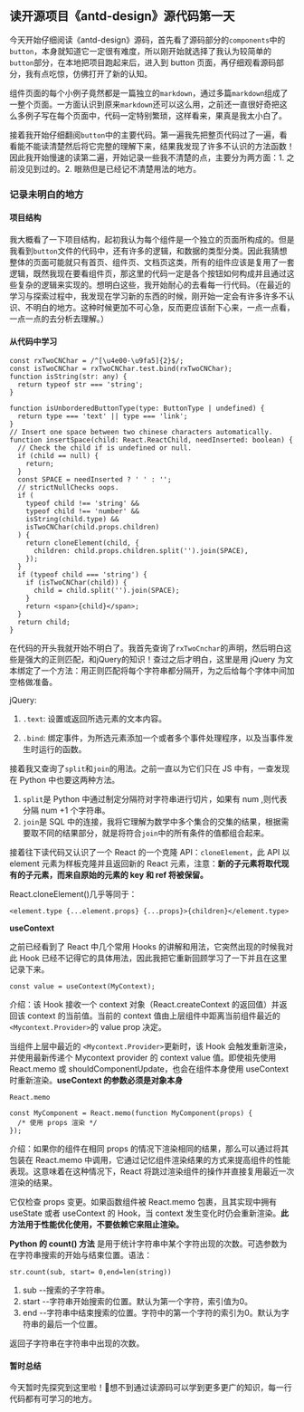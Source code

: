 ## 读开源项目《antd-design》源代码第一天

今天开始仔细阅读《antd-design》源码，首先看了源码部分的`components`中的`button`，本身就知道它一定很有难度，所以刚开始就选择了我认为较简单的`button`部分，在本地把项目跑起来后，进入到 button 页面，再仔细观看源码部分，我有点吃惊，仿佛打开了新的认知。

组件页面的每个小例子竟然都是一篇独立的`markdown`，通过多篇`markdown`组成了一整个页面。一方面认识到原来`markdown`还可以这么用，之前还一直很好奇把这么多例子写在每个页面中，代码一定特别繁琐，这样看来，果真是我太小白了。

接着我开始仔细翻阅`button`中的主要代码。第一遍我先把整页代码过了一遍，看看能不能读清楚然后将它完整的理解下来，结果我发现了许多不认识的方法函数！因此我开始慢速的读第二遍，开始记录一些我不清楚的点，主要分为两方面：1. 之前没见到过的。2. 眼熟但是已经记不清楚用法的地方。

### 记录未明白的地方

#### 项目结构

我大概看了一下项目结构，起初我认为每个组件是一个独立的页面所构成的。但是我看到`button`文件的代码中，还有许多的逻辑，和数据的类型分类。因此我猜想整体的页面可能就只有首页、组件页、文档页这类，所有的组件应该是复用了一套逻辑，既然我现在要看组件页，那这里的代码一定是各个按钮如何构成并且通过这些复杂的逻辑来实现的。想明白这些，我开始耐心的去看每一行代码。（在最近的学习与探索过程中，我发现在学习新的东西的时候，刚开始一定会有许多许多不认识、不明白的地方。这种时候更加不可心急，反而更应该耐下心来，一点一点看，一点一点的去分析去理解。）

#### 从代码中学习

```tsx
const rxTwoCNChar = /^[\u4e00-\u9fa5]{2}$/;
const isTwoCNChar = rxTwoCNChar.test.bind(rxTwoCNChar);
function isString(str: any) {
  return typeof str === 'string';
}

function isUnborderedButtonType(type: ButtonType | undefined) {
  return type === 'text' || type === 'link';
}
// Insert one space between two chinese characters automatically.
function insertSpace(child: React.ReactChild, needInserted: boolean) {
  // Check the child if is undefined or null.
  if (child == null) {
    return;
  }
  const SPACE = needInserted ? ' ' : '';
  // strictNullChecks oops.
  if (
    typeof child !== 'string' &&
    typeof child !== 'number' &&
    isString(child.type) &&
    isTwoCNChar(child.props.children)
  ) {
    return cloneElement(child, {
      children: child.props.children.split('').join(SPACE),
    });
  }
  if (typeof child === 'string') {
    if (isTwoCNChar(child)) {
      child = child.split('').join(SPACE);
    }
    return <span>{child}</span>;
  }
  return child;
}
```

在代码的开头我就开始不明白了。我首先查询了`rxTwoCnchar`的声明，然后明白这些是强大的正则匹配，和jQuery的知识！查过之后才明白，这里是用 jQuery 为文本绑定了一个方法：用正则匹配将每个字符串都分隔开，为之后给每个字体中间加空格做准备。

jQuery:
1. `.text`: 设置或返回所选元素的文本内容。

2. `.bind`: 绑定事件，为所选元素添加一个或者多个事件处理程序，以及当事件发生时运行的函数。

接着我又查询了`split`和`join`的用法。之前一直以为它们只在 JS 中有，一查发现在 Python 中也要这两种方法。
1. `split`是 Python 中通过制定分隔符对字符串进行切片，如果有 num ,则代表分隔 num +1 个字符串。
2. `join`是 SQL 中的连接，我将它理解为数学中多个集合的交集的结果，根据需要取不同的结果部分，就是将符合`join`中的所有条件的值都组合起来。

接着往下读代码又认识了一个 React 的一个克隆 API：`cloneElement`，此 API 以 element 元素为样板克隆并且返回新的 React 元素，注意：**新的子元素将取代现有的子元素，而来自原始的元素的 key 和 ref 将被保留。**

React.cloneElement()几乎等同于：

```tsx
<element.type {...element.props} {...props}>{children}</element.type>
```

**useContext**

之前已经看到了 React 中几个常用 Hooks 的讲解和用法，它突然出现的时候我对此 Hook 已经不记得它的具体用法，因此我把它重新回顾学习了一下并且在这里记录下来。

```tsx
const value = useContext(MyContext);
```

介绍：该 Hook 接收一个 context 对象（React.createContext 的返回值）并返回该 context 的当前值。当前的 context 值由上层组件中距离当前组件最近的 `<Mycontext.Provider>`的 value prop 决定。

当组件上层中最近的 `<Mycontext.Provider>`更新时，该 Hook 会触发重新渲染，并使用最新传递个 Mycontext provider 的 context value 值。即使祖先使用 React.memo 或 shouldComponentUpdate，也会在组件本身使用 useContext 时重新渲染。**useContext 的参数必须是对象本身**

`React.memo`

```tsx
const MyComponent = React.memo(function MyComponent(props) {
  /* 使用 props 渲染 */
});
```

介绍：如果你的组件在相同 props 的情况下渲染相同的结果，那么可以通过将其包装在 React.memo 中调用，它通过记忆组件渲染结果的方式来提高组件的性能表现。这意味着在这种情况下，React 将跳过渲染组件的操作并直接复用最近一次渲染的结果。

它仅检查 props 变更。如果函数组件被 React.memo 包裹，且其实现中拥有 useState 或者 useContext 的 Hook，当 context 发生变化时仍会重新渲染。**此方法用于性能优化使用，不要依赖它来阻止渲染。**

**Python 的 count() 方法** 是用于统计字符串中某个字符出现的次数。可选参数为在字符串搜索的开始与结束位置。语法：

```
str.count(sub, start= 0,end=len(string))
```
1. sub --搜索的子字符串。
2. start --字符串开始搜索的位置。默认为第一个字符，索引值为0。
3. end --字符串中结束搜索的位置。字符中的第一个字符的索引为0。默认为字符串的最后一个位置。

返回子字符串在字符串中出现的次数。

#### 暂时总结

今天暂时先探究到这里啦！想不到通过读源码可以学到更多更广的知识，每一行代码都有可学习的地方。
